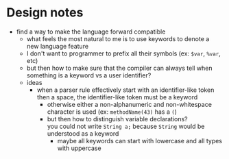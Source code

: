 # Design notes

- find a way to make the language forward compatible
  - what feels the most natural to me is to use keywords to denote a new language feature
  - I don't want to programmer to prefix all their symbols (ex: `$var`, `%var`, etc)
  - but then how to make sure that the compiler can always tell
    when something is a keyword vs a user identifier?
  - ideas
    - when a parser rule effectively start with an identifier-like token then a space,
      the identifier-like token must be a keyword
      - otherwise either a non-alphanumeric and non-whitespace character is used (ex: `methodName(43)` has a `(`)
      - but then how to distinguish variable declarations?  
        you could not write `String a;` because `String` would be understood as a keyword
        - maybe all keywords can start with lowercase and all types with uppercase
